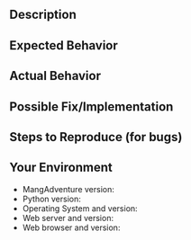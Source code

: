<!--- Provide a general summary of the issue in the Title above -->

## Description
<!-- Provide a more detailed description of the bug or new feature -->

## Expected Behavior
<!--- If you're describing a bug, tell us what should happen -->
<!--- If you're suggesting a new feature, tell us how it should work -->

## Actual Behavior
<!--- If describing a bug, tell us what happens instead of the expected behavior -->
<!--- If suggesting a new feature, explain the difference from current behavior -->

## Possible Fix/Implementation
<!--- Not obligatory, but suggest a fix/reason for the bug, -->
<!--- or ideas on how the new feature could be implemented -->

## Steps to Reproduce (for bugs)
<!--- Provide a link to a live example, or an unambiguous set of steps to -->
<!--- reproduce this bug. Include code to reproduce, if relevant -->

## Your Environment
<!--- Include as many relevant details about your environment -->
* MangAdventure version:
* Python version:
* Operating System and version:
* Web server and version:
* Web browser and version:

